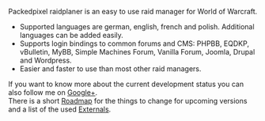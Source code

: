 Packedpixel raidplaner is an easy to use raid manager for World of Warcraft.

* Supported languages are german, english, french and polish. Additional languages can be added easily.
* Supports login bindings to common forums and CMS: PHPBB, EQDKP, vBulletin, MyBB, Simple Machines Forum, Vanilla Forum, Joomla, Drupal and Wordpress.
* Easier and faster to use than most other raid managers.

If you want to know more about the current development status you can also follow me on
[Google+](https://plus.google.com/117920822853814771101").  
There is a short [Roadmap](/Roadmap/) for the things to change for upcoming versions and a list of the used [Externals](/Externals/).
